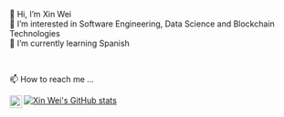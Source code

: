 👋 Hi, I’m Xin Wei  
👀 I’m interested in Software Engineering, Data Science and Blockchain Technologies  
🌱 I’m currently learning Spanish  
<!---
- 💞️ I’m looking to collaborate on ...
--->

<br />

📫 How to reach me ...  

[<img align="left" alt="codeSTACKr | LinkedIn" width="22px" src="https://cdn.jsdelivr.net/npm/simple-icons@v3/icons/linkedin.svg" />][linkedin]

[linkedin]: https://www.linkedin.com/in/xinweit/

[![Xin Wei's GitHub stats](https://github-readme-stats.vercel.app/api?username=xinweit)](https://github.com/xinweit/github-readme-stats)


<!---
xinweit/xinweit is a ✨ special ✨ repository because its `README.md` (this file) appears on your GitHub profile.
You can click the Preview link to take a look at your changes.
--->
